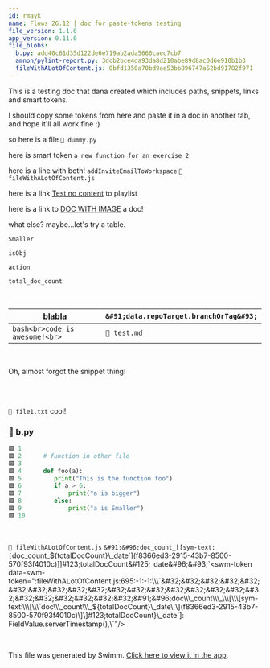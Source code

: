 ```yaml
---
id: rmayk
name: Flows 26.12 | doc for paste-tokens testing
file_version: 1.1.0
app_version: 0.11.0
file_blobs:
  b.py: add40c61d35d122de6e719ab2ada5660caec7cb7
  amnon/pylint-report.py: 3dcb2bce4da93da8d210abe89d8ac0d6e910b1b3
  fileWithALotOfContent.js: 0bfd1350a70bd9ae53bb896747a52bd91782f971
---
```


This is a testing doc that dana created which includes paths, snippets, links and smart tokens.

I should copy some tokens from here and paste it in a doc in another tab, and hope it'll all work fine :)

so here is a file `📄 dummy.py`

here is smart token `a_new_function_for_an_exercise_2`<swm-token data-swm-token=":amnon/pylint-report.py:41:2:2:`def&#32;a_new_function_for_an_exercise_2&#40;&#41;:`"/>

here is a line with both! `addInviteEmailToWorkspace`<swm-token data-swm-token=":fileWithALotOfContent.js:4599:1:1:`&#32;&#32;&#32;&#32;&#32;&#32;&#32;&#32;addInviteEmailToWorkspace&#40;&#123;&#32;commit,&#32;state&#32;&#125;,&#32;args&#41;&#32;&#123;`"/> `📄 fileWithALotOfContent.js`

here is a link [Test no content](test-no-content.2el3s.pl.sw.md) to playlist

here is a link to [DOC WITH IMAGE](doc-with-image.15m6g.sw.md) a doc!

what else? maybe...let's try a table.

`Smaller`<swm-token data-swm-token=":b.py:9:8:8:`		print&#40;&quot;a&#32;is&#32;Smaller&quot;&#41;`"/>

`isObj`<swm-token data-swm-token=":fileWithALotOfContent.js:108:3:3:`&#32;&#32;&#32;&#32;const&#32;isObj&#32;=&#32;typeof&#32;obj&#32;===&#32;&#39;object&#39;;`"/>

`action`<swm-token data-swm-token=":fileWithALotOfContent.js:2203:7:7:`&#32;&#32;&#32;&#32;&#32;&#32;&#32;&#32;&#32;&#32;&#32;&#32;&#32;&#32;&#32;&#32;this.logUpdateHunkChanges&#40;&#123;&#32;action:&#32;&#39;acceptAutosynced&#39;&#32;&#125;&#41;;`"/>

`total_doc_count`<swm-token data-swm-token=":fileWithALotOfContent.js:724:6:6:`&#32;&#32;&#32;&#32;&#32;&#32;&#32;&#32;&#32;&#32;&#32;&#32;&#32;&#32;&#32;&#32;&#32;&#32;&#32;&#32;.update&#40;&#123;&#32;total_doc_count:&#32;admin.firestore.FieldValue.increment&#40;1&#41;&#32;&#125;&#41;;`"/>

<br/>

|blabla                            |`&#91;data.repoTarget.branchOrTag&#93;`<swm-token data-swm-token=":fileWithALotOfContent.js:335:-1:-1:\\\`&#32;&#32;&#32;&#32;&#32;&#32;&#32;&#32;&#32;&#32;&#32;&#32;&#32;&#32;&#32;&#32;&#91;data.repoTarget.branchOrTag&#93;:&#32;&#123;&#32;numberOfDocuments:&#32;discoveredDocs.length&#32;&#125;,\\\`"/>|
|----------------------------------|---------------------------------------------------------------------------------------------------------------------------------------------------------------------------------------------------------------------------------------------------------------------------------------------------------------|
|```bash<br>code is awesome!<br>```|`📄 test.md`                                                                                                                                                                                                                                                                                                   |

<br/>

Oh, almost forgot the snippet thing!

<br/>

<br/>

`📄 file1.txt` cool!
<!-- NOTE-swimm-snippet: the lines below link your snippet to Swimm -->
### 📄 b.py
```python
🟩 1      
🟩 2      # function in other file
🟩 3      
🟩 4      def foo(a):
🟩 5      	print("This is the function foo")
🟩 6      	if a > 6:
🟩 7      		print("a is bigger")
🟩 8      	else:
🟩 9      		print("a is Smaller")
🟩 10     
```

<br/>

`📄 fileWithALotOfContent.js` `&#91;&#96;doc_count_[[sym-text:[`doc\_count\_${totalDocCount}\_date`](f8366ed3-2915-43b7-8500-570f93f4010c)]]#123;totalDocCount&#125;_date&#96;&#93;`<swm-token data-swm-token=":fileWithALotOfContent.js:695:-1:-1:\\\`&#32;&#32;&#32;&#32;&#32;&#32;&#32;&#32;&#32;&#32;&#32;&#32;&#32;&#32;&#32;&#32;&#32;&#32;&#32;&#32;&#32;&#32;&#32;&#32;&#91;&#96;doc\\\_count\\\_\\\[\\\[sym-text:\\\[\\\`doc\\\_count\\\_${totalDocCount}\\\_date\\\`\\\](f8366ed3-2915-43b7-8500-570f93f4010c)\\\]\\\]#123;totalDocCount&#125;\\\_date&#96;&#93;:&#32;FieldValue.serverTimestamp&#40;&#41;,\\\`"/>

<br/>

This file was generated by Swimm. [Click here to view it in the app](https://swimm-web-app.web.app/repos/Z2l0aHViJTNBJTNBdGVzdC1naXRodWItYXBwJTNBJTNBc3dpbW1pbw==/docs/rmayk).